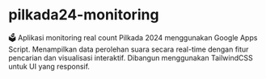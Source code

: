 # pilkada24-monitoring
🗳️ Aplikasi monitoring real count Pilkada 2024 menggunakan Google Apps Script. Menampilkan data perolehan suara secara real-time dengan fitur pencarian dan visualisasi interaktif. Dibangun menggunakan TailwindCSS untuk UI yang responsif.
